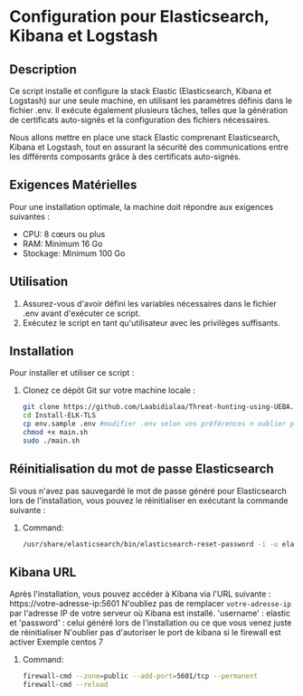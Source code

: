 # Configuration pour Elasticsearch, Kibana et Logstash


## Description

Ce script installe et configure la stack Elastic (Elasticsearch, Kibana et Logstash) sur une seule machine, en utilisant les paramètres définis dans le fichier .env. Il exécute également plusieurs tâches, telles que la génération de certificats auto-signés et la configuration des fichiers nécessaires. 

Nous allons mettre en place une stack Elastic comprenant Elasticsearch, Kibana et Logstash, tout en assurant la sécurité des communications entre les différents composants grâce à des certificats auto-signés.

## Exigences Matérielles
Pour une installation optimale, la machine doit répondre aux exigences suivantes :
- CPU: 8 cœurs ou plus
- RAM: Minimum 16 Go
- Stockage: Minimum 100 Go

## Utilisation
1. Assurez-vous d'avoir défini les variables nécessaires dans le fichier .env avant d'exécuter ce script.
2. Exécutez le script en tant qu'utilisateur avec les privilèges suffisants.

## Installation
Pour installer et utiliser ce script :
1. Clonez ce dépôt Git sur votre machine locale :
   ```bash
   git clone https://github.com/Laabidialaa/Threat-hunting-using-UEBA.git
   cd Install-ELK-TLS
   cp env.sample .env #modifier .env selon vos préférences n oublier pas de modifier la valeur IP_ADDRESS à celle de votre machine
   chmod +x main.sh
   sudo ./main.sh

## Réinitialisation du mot de passe Elasticsearch

Si vous n'avez pas sauvegardé le mot de passe généré pour Elasticsearch lors de l'installation, vous pouvez le réinitialiser en exécutant la commande suivante :
1. Command:
   ```bash
   /usr/share/elasticsearch/bin/elasticsearch-reset-password -i -u elastic --url https://ip_address:http_port


## Kibana URL
Après l'installation, vous pouvez accéder à Kibana via l'URL suivante : https://votre-adresse-ip:5601
N'oubliez pas de remplacer `votre-adresse-ip` par l'adresse IP de votre serveur où Kibana est installé. 'username' : elastic et 'password' : celui généré lors de l'installation ou ce que vous venez juste de réinitialiser
N'oublier pas d'autoriser le port de kibana si le firewall est activer
Exemple centos 7 
1. Command:
   ```bash
   firewall-cmd --zone=public --add-port=5601/tcp --permanent
   firewall-cmd --reload


